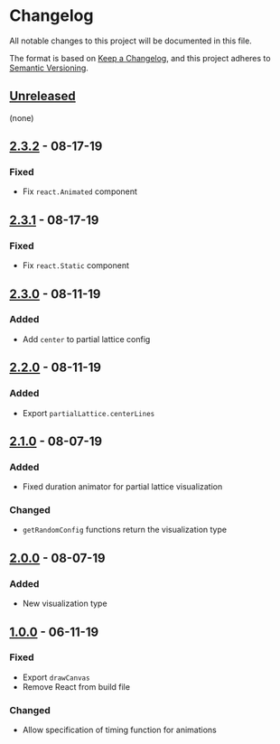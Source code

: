 # Changelog

All notable changes to this project will be documented in this file.

The format is based on [Keep a Changelog](https://keepachangelog.com/en/1.0.0/),
and this project adheres to [Semantic Versioning](https://semver.org/spec/v2.0.0.html).

## [Unreleased]

(none)

## [2.3.2] - 08-17-19

### Fixed

- Fix `react.Animated` component

## [2.3.1] - 08-17-19

### Fixed

- Fix `react.Static` component

## [2.3.0] - 08-11-19

### Added

- Add `center` to partial lattice config

## [2.2.0] - 08-11-19

### Added

- Export `partialLattice.centerLines`

## [2.1.0] - 08-07-19

### Added

- Fixed duration animator for partial lattice visualization

### Changed

- `getRandomConfig` functions return the visualization type

## [2.0.0] - 08-07-19

### Added

- New visualization type

## [1.0.0] - 06-11-19

### Fixed

- Export `drawCanvas`
- Remove React from build file

### Changed

- Allow specification of timing function for animations

[unreleased]: https://github.com/generative-music/visualizer/compare/v2.3.2...HEAD
[2.3.2]: https://github.com/generative-music/visualizer/compare/v2.3.1...v2.3.2
[2.3.1]: https://github.com/generative-music/visualizer/compare/v2.3.0...v2.3.1
[2.3.0]: https://github.com/generative-music/visualizer/compare/v2.2.0...v2.3.0
[2.2.0]: https://github.com/generative-music/visualizer/compare/v2.1.0...v2.2.0
[2.1.0]: https://github.com/generative-music/visualizer/compare/v2.0.0...v2.1.0
[2.0.0]: https://github.com/generative-music/visualizer/compare/v1.0.0...v2.0.0
[1.0.0]: https://github.com/generative-music/visualizer/compare/v0.1.0...v1.0.0
